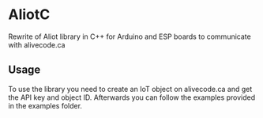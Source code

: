# AliotC
Rewrite of Aliot library in C++ for Arduino and ESP boards to communicate with alivecode.ca

## Usage

To use the library you need to create an IoT object on alivecode.ca and get the API key and object ID. Afterwards you can follow the examples provided in the examples folder.
